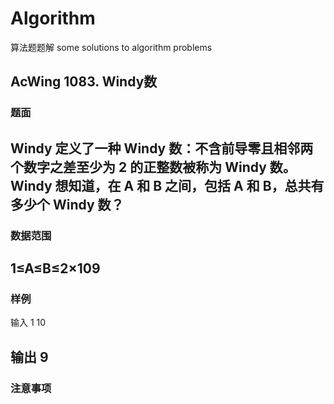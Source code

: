 # Algorithm
算法题题解
some solutions to algorithm problems
## AcWing 1083. Windy数
### 题面
Windy 定义了一种 Windy 数：不含前导零且相邻两个数字之差至少为 2 的正整数被称为 Windy 数。
Windy 想知道，在 A 和 B 之间，包括 A 和 B，总共有多少个 Windy 数？
---
### 数据范围
1≤A≤B≤2×109
---
### 样例
输入
1 10

输出
9
---

### 注意事项

